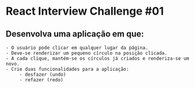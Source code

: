 # React Interview Challenge #01

## Desenvolva uma aplicação em que:

    - O usuário pode clicar em qualquer lugar da página.
    - Deve-se renderizar um pequeno círculo na posição clicada.
    - A cada clique, mantém-se os círculos já criados e renderiza-se um novo.
    - Crie duas funcionalidades para a aplicação:
         - desfazer (undo)
         - refazer (redo)
